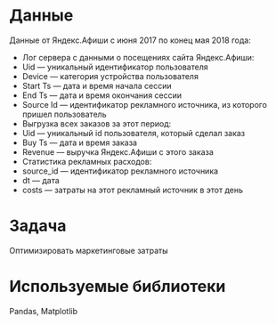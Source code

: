 # Данные
Данные от Яндекс.Афиши с июня 2017 по конец мая 2018 года:
- Лог сервера с данными о посещениях сайта Яндекс.Афиши:
 - Uid — уникальный идентификатор пользователя
 - Device — категория устройства пользователя
 - Start Ts — дата и время начала сессии
 - End Ts — дата и время окончания сессии
 - Source Id — идентификатор рекламного источника, из которого пришел пользователь
- Выгрузка всех заказов за этот период:
 - Uid — уникальный id пользователя, который сделал заказ
 - Buy Ts — дата и время заказа
 - Revenue — выручка Яндекс.Афиши с этого заказа
- Статистика рекламных расходов:
 - source_id — идентификатор рекламного источника
 - dt — дата
 - costs — затраты на этот рекламный источник в этот день
 
 # Задача
 Оптимизировать маркетинговые затраты
 
 # Используемые библиотеки
 Pandas, Matplotlib
